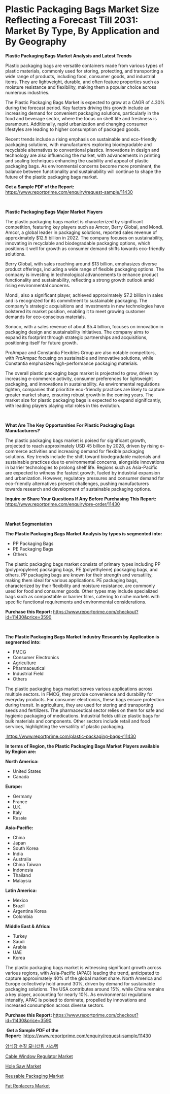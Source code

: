 <p><h1>Plastic Packaging Bags Market Size Reflecting a Forecast Till 2031: Market By Type, By Application and By Geography</h1></p><p><strong>Plastic Packaging Bags Market Analysis and Latest Trends</strong></p>
<p><p>Plastic packaging bags are versatile containers made from various types of plastic materials, commonly used for storing, protecting, and transporting a wide range of products, including food, consumer goods, and industrial items. They are lightweight, durable, and often feature properties such as moisture resistance and flexibility, making them a popular choice across numerous industries.</p><p>The Plastic Packaging Bags Market is expected to grow at a CAGR of 4.30% during the forecast period. Key factors driving this growth include an increasing demand for convenient packaging solutions, particularly in the food and beverage sector, where the focus on shelf life and freshness is paramount. Additionally, rapid urbanization and changing consumer lifestyles are leading to higher consumption of packaged goods.</p><p>Recent trends include a rising emphasis on sustainable and eco-friendly packaging solutions, with manufacturers exploring biodegradable and recyclable alternatives to conventional plastics. Innovations in design and technology are also influencing the market, with advancements in printing and sealing techniques enhancing the usability and appeal of plastic packaging bags. As environmental concerns become more prominent, the balance between functionality and sustainability will continue to shape the future of the plastic packaging bags market.</p></p>
<p><strong>Get a Sample PDF of the Report:&nbsp;</strong> <a href="https://www.reportprime.com/enquiry/request-sample/11430">https://www.reportprime.com/enquiry/request-sample/11430</a></p>
<p>&nbsp;</p>
<p><strong>Plastic Packaging Bags Major Market Players</strong></p>
<p><p>The plastic packaging bags market is characterized by significant competition, featuring key players such as Amcor, Berry Global, and Mondi. Amcor, a global leader in packaging solutions, reported sales revenue of approximately $12.5 billion in 2022. The company focuses on sustainability, innovating in recyclable and biodegradable packaging options, which positions it well for growth as consumer demand shifts towards eco-friendly solutions.</p><p>Berry Global, with sales reaching around $13 billion, emphasizes diverse product offerings, including a wide range of flexible packaging options. The company is investing in technological advancements to enhance product functionality and sustainability, reflecting a strong growth outlook amid rising environmental concerns.</p><p>Mondi, also a significant player, achieved approximately $7.2 billion in sales and is recognized for its commitment to sustainable packaging. The company's strategic acquisitions and investments in new technologies have bolstered its market position, enabling it to meet growing customer demands for eco-conscious materials.</p><p>Sonoco, with a sales revenue of about $5.4 billion, focuses on innovation in packaging design and sustainability initiatives. The company aims to expand its footprint through strategic partnerships and acquisitions, positioning itself for future growth.</p><p>ProAmpac and Constantia Flexibles Group are also notable competitors, with ProAmpac focusing on sustainable and innovative solutions, while Constantia emphasizes high-performance packaging materials.</p><p>The overall plastic packaging bags market is projected to grow, driven by increasing e-commerce activity, consumer preferences for lightweight packaging, and innovations in sustainability. As environmental regulations tighten, companies that prioritize eco-friendly practices are likely to capture greater market share, ensuring robust growth in the coming years. The market size for plastic packaging bags is expected to expand significantly, with leading players playing vital roles in this evolution.</p></p>
<p>&nbsp;</p>
<p><strong>What Are The Key Opportunities For Plastic Packaging Bags Manufacturers?</strong></p>
<p><p>The plastic packaging bags market is poised for significant growth, projected to reach approximately USD 45 billion by 2028, driven by rising e-commerce activities and increasing demand for flexible packaging solutions. Key trends include the shift toward biodegradable materials and sustainable practices due to environmental concerns, alongside innovations in barrier technologies to prolong shelf life. Regions such as Asia-Pacific are expected to witness the fastest growth, fueled by industrial expansion and urbanization. However, regulatory pressures and consumer demand for eco-friendly alternatives present challenges, pushing manufacturers towards research and development of sustainable packaging options.</p></p>
<p><strong>Inquire or Share Your Questions If Any Before Purchasing This Report:</strong> <a href="https://www.reportprime.com/enquiry/pre-order/11430">https://www.reportprime.com/enquiry/pre-order/11430</a></p>
<p>&nbsp;</p>
<p><strong>Market Segmentation</strong></p>
<p><strong>The Plastic Packaging Bags Market Analysis by types is segmented into:</strong></p>
<p><ul><li>PP Packaging Bags</li><li>PE Packaging Bags</li><li>Others</li></ul></p>
<p><p>The plastic packaging bags market consists of primary types including PP (polypropylene) packaging bags, PE (polyethylene) packaging bags, and others. PP packaging bags are known for their strength and versatility, making them ideal for various applications. PE packaging bags, characterized by their flexibility and moisture resistance, are commonly used for food and consumer goods. Other types may include specialized bags such as compostable or barrier films, catering to niche markets with specific functional requirements and environmental considerations.</p></p>
<p><strong>Purchase this Report:&nbsp;</strong><a href="https://www.reportprime.com/checkout?id=11430&price=3590">https://www.reportprime.com/checkout?id=11430&price=3590</a></p>
<p>&nbsp;</p>
<p><strong>The Plastic Packaging Bags Market Industry Research by Application is segmented into:</strong></p>
<p><ul><li>FMCG</li><li>Consumer Electronics</li><li>Agriculture</li><li>Pharmaceutical</li><li>Industrial Field</li><li>Others</li></ul></p>
<p><p>The plastic packaging bags market serves various applications across multiple sectors. In FMCG, they provide convenience and durability for everyday products. For consumer electronics, these bags ensure protection during transit. In agriculture, they are used for storing and transporting seeds and fertilizers. The pharmaceutical sector relies on them for safe and hygienic packaging of medications. Industrial fields utilize plastic bags for bulk materials and components. Other sectors include retail and food services, highlighting the versatility of plastic packaging.</p></p>
<p><a href="https://www.reportprime.com/plastic-packaging-bags-r11430">&nbsp;https://www.reportprime.com/plastic-packaging-bags-r11430</a></p>
<p><strong>In terms of Region, the Plastic Packaging Bags Market Players available by Region are:</strong></p>
<p>
    <p> <strong> North America: </strong>
        <ul>
            <li>United States</li>
            <li>Canada</li>
        </ul>
        </p> 
    <p> <strong> Europe: </strong>
        <ul>
            <li>Germany</li>
            <li>France</li>
            <li>U.K.</li>
            <li>Italy</li>
            <li>Russia</li>
        </ul>
        </p> 
    <p> <strong> Asia-Pacific: </strong>
        <ul>
            <li>China</li>
            <li>Japan</li>
            <li>South Korea</li>
            <li>India</li>
            <li>Australia</li>
            <li>China Taiwan</li>
            <li>Indonesia</li>
            <li>Thailand</li>
            <li>Malaysia</li>
        </ul>
        </p> 
    <p> <strong> Latin America: </strong>
        <ul>
            <li>Mexico</li>
            <li>Brazil</li>
            <li>Argentina Korea</li>
            <li>Colombia</li>
        </ul>
        </p> 
    <p> <strong> Middle East & Africa: </strong>
        <ul>
            <li>Turkey</li>
            <li>Saudi</li>
            <li>Arabia</li>
            <li>UAE</li>
            <li>Korea</li>
        </ul>
    </p>
    </p>
<p><p>The plastic packaging bags market is witnessing significant growth across various regions, with Asia-Pacific (APAC) leading the trend, anticipated to capture approximately 40% of the global market share. North America and Europe collectively hold around 30%, driven by demand for sustainable packaging solutions. The USA contributes around 15%, while China remains a key player, accounting for nearly 10%. As environmental regulations intensify, APAC is poised to dominate, propelled by innovations and increased consumption across diverse sectors.</p></p>
<p><strong>Purchase this Report: </strong><a href="https://www.reportprime.com/checkout?id=11430&price=3590">https://www.reportprime.com/checkout?id=11430&price=3590</a></p>
<p>&nbsp;<strong>Get a Sample PDF of the Report:&nbsp;&nbsp;</strong><a href="https://www.reportprime.com/enquiry/request-sample/11430">https://www.reportprime.com/enquiry/request-sample/11430</a></p>
<p><strong></strong></p>
<p><p><a href="https://medium.com/@sadiejast2023/%EA%B8%80%EB%A1%9C%EB%B2%8C-%EC%88%98%EC%82%B0%EC%96%91%EC%8B%9D-%EC%8B%9C%EC%9E%A5%EC%9D%98-%EC%88%98%EC%A7%88-%EB%AA%A8%EB%8B%88%ED%84%B0%EB%A7%81-%EC%8B%9C%EC%8A%A4%ED%85%9C-%EC%A0%9C%ED%92%88-%EC%9C%A0%ED%98%95-%EC%84%BC%EC%84%9C-%EB%94%94%EC%8A%A4%ED%94%8C%EB%A0%88%EC%9D%B4-%EC%9E%A5%EC%B9%98-%EC%86%8C%ED%94%84%ED%8A%B8%EC%9B%A8%EC%96%B4-%EA%B8%B0%ED%83%80-%EC%B5%9C%EC%A2%85-%EC%82%AC%EC%9A%A9%EC%9E%90-%EB%B0%8F-%EC%A7%80%EC%97%AD%EC%97%90-%EB%8C%80%ED%95%9C-%EC%A7%91%EC%A4%91-%EB%B6%84%EC%84%9D-%EB%B0%8F-%EC%98%88%EC%B8%A1-2024-2031-790551f62b04">양식장 수질 모니터링 시스템</a></p><p><a href="https://issuu.com/reportprime-2/docs/cable-window-regulator-market-size-_7332d9df0ae73a">Cable Window Regulator Market</a></p><p><a href="https://www.linkedin.com/pulse/hole-saw-market-size-share-trends-analysis-report-end-w5euf?trackingId=1JcTlCAoRQKwl19aFysVEg%3D%3D">Hole Saw Market</a></p><p><a href="https://github.com/mabutironaldo/Market-Research-Report-List-6/blob/main/reusable-packaging-market.md">Reusable Packaging Market</a></p><p><a href="https://medium.com/@kstephenurdes435/the-fat-replacers-market-has-witnessed-significant-growth-in-recent-years-and-this-trend-is-c73b07d0fe61?postPublishedType=initial">Fat Replacers Market</a></p></p>